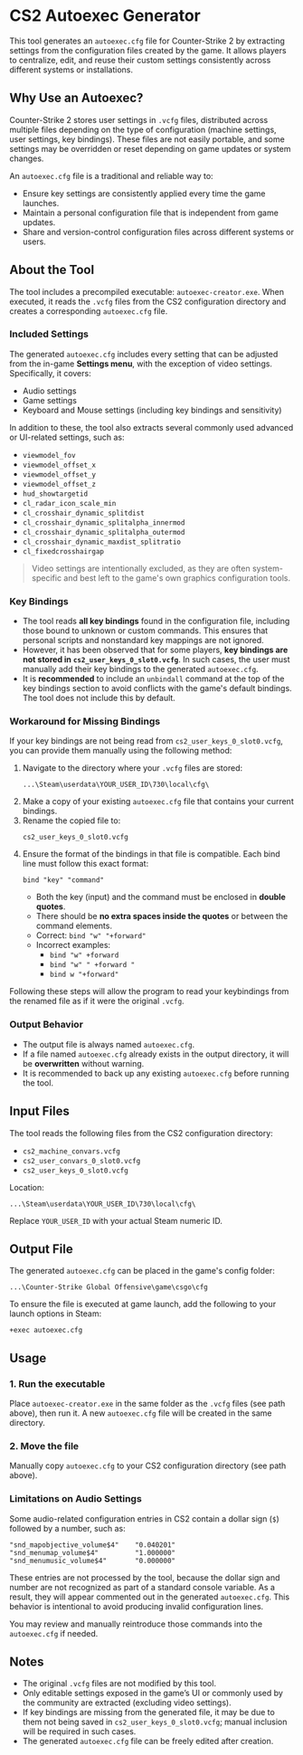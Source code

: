 # CS2 Autoexec Generator

This tool generates an `autoexec.cfg` file for Counter-Strike 2 by extracting settings from the configuration files created by the game. It allows players to centralize, edit, and reuse their custom settings consistently across different systems or installations.

## Why Use an Autoexec?

Counter-Strike 2 stores user settings in `.vcfg` files, distributed across multiple files depending on the type of configuration (machine settings, user settings, key bindings). These files are not easily portable, and some settings may be overridden or reset depending on game updates or system changes.

An `autoexec.cfg` file is a traditional and reliable way to:

- Ensure key settings are consistently applied every time the game launches.
- Maintain a personal configuration file that is independent from game updates.
- Share and version-control configuration files across different systems or users.

## About the Tool

The tool includes a precompiled executable: `autoexec-creator.exe`. When executed, it reads the `.vcfg` files from the CS2 configuration directory and creates a corresponding `autoexec.cfg` file.

### Included Settings

The generated `autoexec.cfg` includes every setting that can be adjusted from the in-game **Settings menu**, with the exception of video settings. Specifically, it covers:

- Audio settings
- Game settings
- Keyboard and Mouse settings (including key bindings and sensitivity)

In addition to these, the tool also extracts several commonly used advanced or UI-related settings, such as:

- `viewmodel_fov`
- `viewmodel_offset_x`
- `viewmodel_offset_y`
- `viewmodel_offset_z`
- `hud_showtargetid`
- `cl_radar_icon_scale_min`
- `cl_crosshair_dynamic_splitdist`
- `cl_crosshair_dynamic_splitalpha_innermod`
- `cl_crosshair_dynamic_splitalpha_outermod`
- `cl_crosshair_dynamic_maxdist_splitratio`
- `cl_fixedcrosshairgap`

> Video settings are intentionally excluded, as they are often system-specific and best left to the game's own graphics configuration tools.

### Key Bindings

- The tool reads **all key bindings** found in the configuration file, including those bound to unknown or custom commands. This ensures that personal scripts and nonstandard key mappings are not ignored.
- However, it has been observed that for some players, **key bindings are not stored in `cs2_user_keys_0_slot0.vcfg`**. In such cases, the user must manually add their key bindings to the generated `autoexec.cfg`.
- It is **recommended** to include an `unbindall` command at the top of the key bindings section to avoid conflicts with the game's default bindings. The tool does not include this by default.

### Workaround for Missing Bindings

If your key bindings are not being read from `cs2_user_keys_0_slot0.vcfg`, you can provide them manually using the following method:

1. Navigate to the directory where your `.vcfg` files are stored:
   ```
   ...\Steam\userdata\YOUR_USER_ID\730\local\cfg\
   ```
2. Make a copy of your existing `autoexec.cfg` file that contains your current bindings.
3. Rename the copied file to:
   ```
   cs2_user_keys_0_slot0.vcfg
   ```
4. Ensure the format of the bindings in that file is compatible. Each bind line must follow this exact format:
   ```
   bind "key" "command"
   ```
   - Both the key (input) and the command must be enclosed in **double quotes**.
   - There should be **no extra spaces inside the quotes** or between the command elements.
   - Correct: `bind "w" "+forward"`
   - Incorrect examples:
     - `bind "w" +forward`
     - `bind "w" " +forward "`
     - `bind w "+forward"`

Following these steps will allow the program to read your keybindings from the renamed file as if it were the original `.vcfg`.

### Output Behavior

- The output file is always named `autoexec.cfg`.
- If a file named `autoexec.cfg` already exists in the output directory, it will be **overwritten** without warning.
- It is recommended to back up any existing `autoexec.cfg` before running the tool.

## Input Files

The tool reads the following files from the CS2 configuration directory:

- `cs2_machine_convars.vcfg`
- `cs2_user_convars_0_slot0.vcfg`
- `cs2_user_keys_0_slot0.vcfg`

Location:

```
...\Steam\userdata\YOUR_USER_ID\730\local\cfg\
```

Replace `YOUR_USER_ID` with your actual Steam numeric ID.

## Output File

The generated `autoexec.cfg` can be placed in the game's config folder:

```
...\Counter-Strike Global Offensive\game\csgo\cfg
```

To ensure the file is executed at game launch, add the following to your launch options in Steam:

```
+exec autoexec.cfg
```

## Usage

### 1. Run the executable

Place `autoexec-creator.exe` in the same folder as the `.vcfg` files (see path above), then run it. A new `autoexec.cfg` file will be created in the same directory.

### 2. Move the file

Manually copy `autoexec.cfg` to your CS2 configuration directory (see path above).

### Limitations on Audio Settings

Some audio-related configuration entries in CS2 contain a dollar sign (`$`) followed by a number, such as:

```
"snd_mapobjective_volume$4"    "0.040201"
"snd_menumap_volume$4"         "1.000000"
"snd_menumusic_volume$4"       "0.000000"
```

These entries are not processed by the tool, because the dollar sign and number are not recognized as part of a standard console variable. As a result, they will appear commented out in the generated `autoexec.cfg`. This behavior is intentional to avoid producing invalid configuration lines.

You may review and manually reintroduce those commands into the `autoexec.cfg` if needed.

## Notes

- The original `.vcfg` files are not modified by this tool.
- Only editable settings exposed in the game’s UI or commonly used by the community are extracted (excluding video settings).
- If key bindings are missing from the generated file, it may be due to them not being saved in `cs2_user_keys_0_slot0.vcfg`; manual inclusion will be required in such cases.
- The generated `autoexec.cfg` file can be freely edited after creation.
